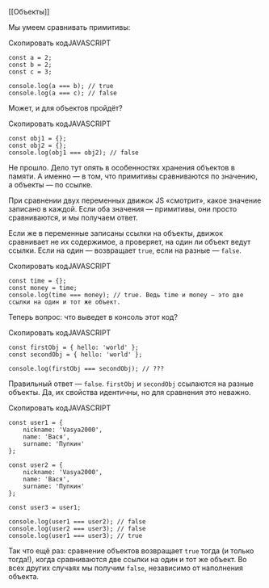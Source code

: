 [[Объекты]]

Мы умеем сравнивать примитивы:

Скопировать кодJAVASCRIPT

```
const a = 2;
const b = 2;
const c = 3;

console.log(a === b); // true
console.log(a === c); // false 
```

Может, и для объектов пройдёт?

Скопировать кодJAVASCRIPT

```
const obj1 = {};
const obj2 = {};
console.log(obj1 === obj2); // false 
```

Не прошло. Дело тут опять в особенностях хранения объектов в памяти. А именно — в том, что примитивы сравниваются по значению, а объекты — по ссылке.

При сравнении двух переменных движок JS «смотрит», какое значение записано в каждой. Если оба значения — примитивы, они просто сравниваются, и мы получаем ответ.

Если же в переменные записаны ссылки на объекты, движок сравнивает не их содержимое, а проверяет, на один ли объект ведут ссылки. Если на один — возвращает `true`, если на разные — `false`.

Скопировать кодJAVASCRIPT

```
const time = {};
const money = time;
console.log(time === money); // true. Ведь time и money — это две ссылки на один и тот же объект. 
```

Теперь вопрос: что выведет в консоль этот код?

Скопировать кодJAVASCRIPT

```
const firstObj = { hello: 'world' };
const secondObj = { hello: 'world' };

console.log(firstObj === secondObj); // ??? 
```

Правильный ответ — `false`. `firstObj` и `secondObj` ссылаются на разные объекты. Да, их свойства идентичны, но для сравнения это неважно.

Скопировать кодJAVASCRIPT

```
const user1 = {
    nickname: 'Vasya2000',
    name: 'Вася',
    surname: 'Пупкин'
};

const user2 = {
    nickname: 'Vasya2000',
    name: 'Вася',
    surname: 'Пупкин'
};

const user3 = user1;

console.log(user1 === user2); // false
console.log(user2 === user3); // false
console.log(user1 === user3); // true 
```

Так что ещё раз: сравнение объектов возвращает `true` тогда (и только тогда!), когда сравниваются две ссылки на один и тот же объект. Во всех других случаях мы получим `false`, независимо от наполнения объекта.